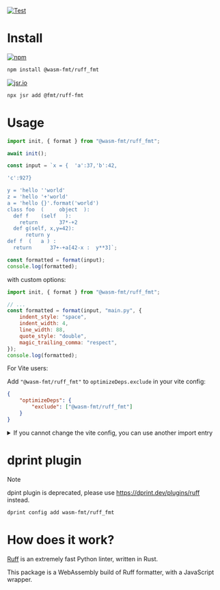 [![Test](https://github.com/wasm-fmt/ruff_fmt/actions/workflows/test.yml/badge.svg)](https://github.com/wasm-fmt/ruff_fmt/actions/workflows/test.yml)

# Install

[![npm](https://img.shields.io/npm/v/@wasm-fmt/ruff_fmt?color=3572A5)](https://www.npmjs.com/package/@wasm-fmt/ruff_fmt)

```bash
npm install @wasm-fmt/ruff_fmt
```

[![jsr.io](https://jsr.io/badges/@fmt/ruff-fmt?color=3572A5)](https://jsr.io/@fmt/ruff-fmt)

```bash
npx jsr add @fmt/ruff-fmt
```

# Usage

```javascript
import init, { format } from "@wasm-fmt/ruff_fmt";

await init();

const input = `x = {  'a':37,'b':42,

'c':927}

y = 'hello ''world'
z = 'hello '+'world'
a = 'hello {}'.format('world')
class foo  (     object  ):
  def f    (self   ):
    return       37*-+2
  def g(self, x,y=42):
      return y
def f  (   a ) :
  return      37+-+a[42-x :  y**3]`;

const formatted = format(input);
console.log(formatted);
```

with custom options:

```javascript
import init, { format } from "@wasm-fmt/ruff_fmt";

// ...
const formatted = format(input, "main.py", {
    indent_style: "space",
    indent_width: 4,
    line_width: 88,
    quote_style: "double",
    magic_trailing_comma: "respect",
});
console.log(formatted);
```

For Vite users:

Add `"@wasm-fmt/ruff_fmt"` to `optimizeDeps.exclude` in your vite config:

```JSON
{
    "optimizeDeps": {
        "exclude": ["@wasm-fmt/ruff_fmt"]
    }
}
```

<details>
<summary>
If you cannot change the vite config, you can use another import entry

</summary>

```JavaScript
import init, { format } from "@wasm-fmt/ruff_fmt/vite";

// ...
```

</details>

# dprint plugin

> [!NOTE]
> dpint plugin is deprecated, please use https://dprint.dev/plugins/ruff instead.

```bash
dprint config add wasm-fmt/ruff_fmt
```

# How does it work?

[Ruff] is an extremely fast Python linter, written in Rust.

This package is a WebAssembly build of Ruff formatter, with a JavaScript wrapper.

[Ruff]: https://github.com/astral-sh/ruff
